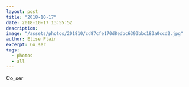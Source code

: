 ```yaml
---
layout: post
title: "2018-10-17"
date: 2018-10-17 13:55:52
description: 
image: "/assets/photos/201810/cd87cfe170d8edbc6393bbc183a0ccd2.jpg"
author: Elise Plain
excerpt: Co_ser
tags: 
  - photos
  - all
---
```


Co_ser
<p></p>
